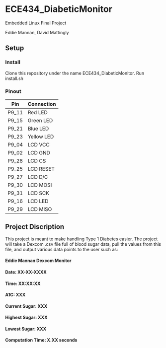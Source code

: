 
# ECE434_DiabeticMonitor

Embedded Linux Final Project

Eddie Mannan, David Mattingly

## Setup

### Install

Clone this repository under the name ECE434_DiabeticMonitor.
Run install.sh

### Pinout

| Pin   | Connection |
| --- |  --- |
| P9_11 | Red LED    |
| P9_15 | Green LED  |
| P9_21 | Blue LED   |
| P9_23 | Yellow LED |
| P9_04 | LCD VCC    |
| P9_02 | LCD GND    |
| P9_28 | LCD CS     |
| P9_25 | LCD RESET  |
| P9_27 | LCD D/C    |
| P9_30 | LCD MOSI   |
| P9_31 | LCD SCK    |
| P9_16 | LCD LED    |
| P9_29 | LCD MISO   |

## Project Discription
This project is meant to make handling Type 1 Diabetes easier. The project will take a Dexcom .csv file full of blood sugar data, pull the values from this file, and output various data points to the user such as:

#### Eddie Mannan Dexcom Monitor
#### Date: XX-XX-XXXX
#### Time: XX:XX:XX
#### A1C: XXX
#### Current Sugar: XXX
#### Highest Sugar: XXX
#### Lowest Sugar: XXX
#### Computation Time: X.XX seconds